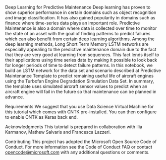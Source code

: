 Deep Learning for Predictive Maintenance
Deep learning has proven to show superior performance in certain domains such as object recognition and image classification. It has also gained popularity in domains such as finance where time-series data plays an important role. Predictive Maintenance is also a domain where data is collected over time to monitor the state of an asset with the goal of finding patterns to predict failures which can also benefit from certain deep learning algorithms. Among the deep learning methods, Long Short Term Memory LSTM networks are especially appealing to the predictive maintenance domain due to the fact that they are very good at learning from sequences. This fact lends itself to their applications using time series data by making it possible to look back for longer periods of time to detect failure patterns. In this notebook, we build an LSTM network for the data set and scenario described at Predictive Maintenance Template to predict remaining useful life of aircraft engines using the Turbofan Engine Degradation Simulation Data Set. In summary, the template uses simulated aircraft sensor values to predict when an aircraft engine will fail in the future so that maintenance can be planned in advance.

Requirements
We suggest that you use Data Science Virtual Machine for this tutorial which comes with CNTK pre-installed. You can then configure to enable CNTK as Keras back end.

Acknowledgments
This tutorial is prepared in collaboration with Ilia Karmanov, Mathew Salvaris and Francesca Lazzeri.

Contributing
This project has adopted the Microsoft Open Source Code of Conduct. For more information see the Code of Conduct FAQ or contact opencode@microsoft.com with any additional questions or comments.
